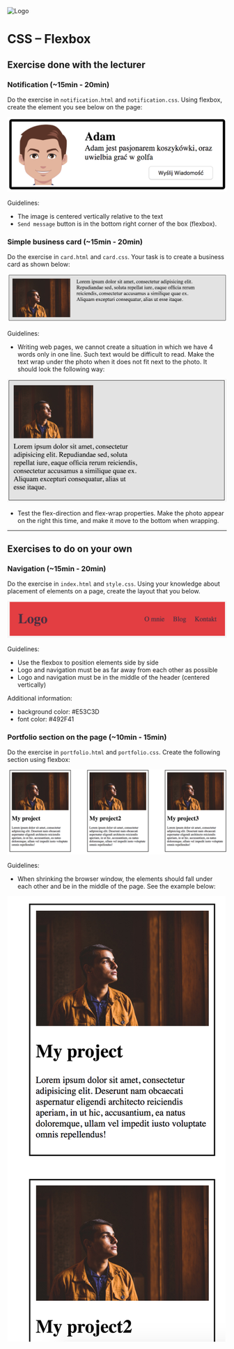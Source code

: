 <img alt="Logo" src="http://coderslab.pl/svg/logo-coderslab.svg" width="400">

# CSS &ndash; Flexbox

## Exercise done with the lecturer

### Notification (~15min - 20min)

Do the exercise in  `notification.html` and `notification.css`. Using flexbox, create the element you see below on the page:

![Flexbox](images/notification.png)

Guidelines:

* The image is centered vertically relative to the text
* `Send message` button is in the bottom right corner of the box (flexbox).

### Simple business card (~15min - 20min)

Do the exercise in  `card.html` and `card.css`. Your task is to create a business card as shown below:

![Flexbox](images/card1.png)

Guidelines:

* Writing web pages, we cannot create a situation in which we have 4 words only in one line. Such text would be difficult to read. Make the text wrap under the photo when it does not fit next to the photo. It should look the following way:

![Flexbox](images/card2.png)

* Test the flex-direction and flex-wrap properties. Make the photo appear on the right this time, and make it move to the bottom when wrapping.

-------------------------------------------------------------------------------

## Exercises to do on your own

### Navigation (~15min - 20min)

Do the exercise in  `index.html` and `style.css`. Using your knowledge about placement of elements on a page, create the layout that you below.

![Flexbox](images/navigation.png)

Guidelines:

* Use the flexbox to position elements side by side
* Logo and navigation must be as far away from each other as possible
* Logo and navigation must be in the middle of the header (centered vertically)

Additional information:

* background color: #E53C3D
* font color: #492F41

### Portfolio section on the page (~10min - 15min)

Do the exercise in  `portfolio.html` and `portfolio.css`. Create the following section using flexbox:

![Flexbox](images/portfolio-desktop.png)

Guidelines:

* When shrinking the browser window, the elements should fall under each other and be in the middle of the page. See the example below:

![Flexbox](images/portfolio-mobile.png)

